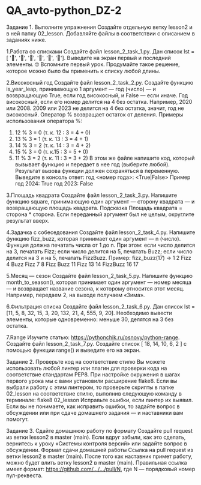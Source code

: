 # QA_avto-python_DZ-2
Задание 1. Выполните упражнения
Создайте отдельную ветку lesson2 и в ней папку 02_lesson.
Добавляйте файлы в соответствии с описанием в заданиях ниже.

1.Работа со списками
Создайте файл lesson_2_task_1.py.
Дан список lst = [ '🍇', '🍑', '🍐', '🍊', '🍌', '🍎'].
Выведите на экран первый и последний элементы.
🤓 Вспомните первый урок. Продумайте такое решение, которое можно было бы применить к списку любой длины.

2.Високосный год
Создайте файл lesson_2_task_2.py.
Создайте функцию is_year_leap, принимающую 1 аргумент — год (число) — и возвращающую True, если год високосный, и False — если иначе.
Год високосный, если его номер делится на 4 без остатка. Например, 2020 или 2008. 2009 или 2023 не делится на 4 без остатка, значит, год не високосный.
Оператор % возвращает остаток от деления.
Примеры использования оператора %:
1. 12 % 3 = 0 (т. к. 12 : 3 = 4 + 0)
2. 13 % 3 = 1 (т. к. 13 : 3 = 4 + 1)
3. 14 % 3 = 2 (т. к. 14 : 3 = 4 + 2)
4. 15 % 3 = 0 (т. к.15 : 3 = 5 + 0)
5. 11 % 3 = 2 (т. к. 11 : 3 = 3 + 2)
В этом же файле напишите код, который вызывает функцию и передает в нее год (выберите любой).
Результат вызова функции должен сохраняться в переменную.
Выведите в консоль ответ: 
год <номер года>: <True|False>
Пример
год 2024: True
год 2023: False

3.Площадь квадрата
Создайте файл lesson_2_task_3.py.
Напишите функцию square, принимающую один аргумент — сторону квадрата — и возвращающую площадь квадрата.
Подсказка
Площадь квадрата = сторона * сторона.
Если переданный аргумент был не целым, округлите результат вверх.

4.Задачка с собеседования
Создайте файл lesson_2_task_4.py.
Напишите функцию fizz_buzz, которая принимает один аргумент — n (число).
Функция должна печатать числа от 1 до n. При этом:
если число делится на 3, печатать Fizz;
если число делится на 5, печатать Buzz;
если число делится на 3 и на 5, печатать FizzBuzz.
Пример: fizz_buzz(17) →
1
2
Fizz
4
Buzz
Fizz
7
8
Fizz
Buzz
11
Fizz
13
14
FizzBuzz
16
17

5.Месяц — сезон
Создайте файл lesson_2_task_5.py.
Напишите функцию month_to_season(), которая принимает один аргумент — номер месяца — и возвращает название сезона, 
к которому относится этот месяц. Например, передаем 2, на выходе получаем «Зима».

6.Фильтрация списка
Создайте файл lesson_2_task_6.py.
Дан список lst = [11, 5, 8, 32, 15, 3, 20, 132, 21, 4, 555, 9, 20].
Необходимо вывести элементы, которые одновременно:
меньше 30,
делятся на 3 без остатка.

7.Range
Изучите статью: https://pythonchik.ru/osnovy/python-range.
Создайте файл lesson_2_task_7.py.
Создайте список [ 18, 14, 10, 6, 2 ] с помощью функции range() и выведите его на экран.

Задание 2. Проверьте код на соответствие стилю
Вы можете использовать любой линтер или плагин для проверки кода на соответствие стандартам PEP8.
При настройке окружения в шагах первого урока мы с вами установили расширение flake8. Если вы выбрали работу с этим линтером, 
то проверьте скрипты в папке 02_lesson на соответствие стилю, выполнив следующую команду в терминале:
flake8 02_lesson
Исправьте ошибки, если линтер их выявил.
Если вы не понимаете, как исправить ошибки, то задайте вопрос в обсуждении или при сдаче домашнего задания — и наставники вам помогут.

Задание 3. Сдайте домашнюю работу по формату
Создайте pull request из ветки lesson2 в master (main).
Если вдруг забыли, как это сделать, вернитесь к уроку «Системы контроля версий» или задайте вопрос в обсуждении.
Формат сдачи домашней работы
Ссылка на pull request из ветки lesson2 в master (main).
После того как наставник примет работу, можно будет влить ветку lesson2 в master (main).
Правильная ссылка имеет формат: 
https://github.com/…/…/pull/N, где N — порядковый номер пул-реквеста.
